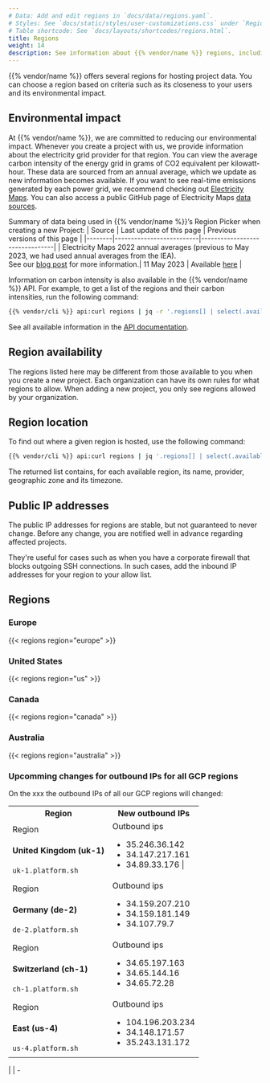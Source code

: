 ```yaml
---
# Data: Add and edit regions in `docs/data/regions.yaml`.
# Styles: See `docs/static/styles/user-customizations.css` under `Region information`
# Table shortcode: See `docs/layouts/shortcodes/regions.html`.
title: Regions
weight: 14
description: See information about {{% vendor/name %}} regions, including their environmental impact and IP addresses.
---
```


{{% vendor/name %}} offers several regions for hosting project data.
You can choose a region based on criteria such as its closeness to your users and its environmental impact.

## Environmental impact

At {{% vendor/name %}}, we are committed to reducing our environmental impact. Whenever you create a project with us, we provide information about the electricity grid provider for that region. You can view the average carbon intensity of the energy grid in grams of CO2 equivalent per kilowatt-hour.
These data are sourced from an annual average, which we update as new information becomes available. If you want to see real-time emissions generated by each power grid, we recommend checking out [Electricity Maps](https://app.electricitymap.org/map). You can also access a public GitHub page of Electricity Maps [data sources](https://github.com/electricitymap/electricitymap-contrib/blob/master/DATA_SOURCES.md).

Summary of data being used in {{% vendor/name %}}’s Region Picker when creating a new Project:
| Source | Last update of this page | Previous versions of this page |
|--------|--------------------------|--------------------------------|
| Electricity Maps 2022 annual averages (previous to May 2023, we had used annual averages from the IEA). <BR> See our [blog post](https://platform.sh/blog/platformsh-is-now-using-annual-carbon-intensities-from-electricity-maps/) for more information.| 11 May 2023 | Available [here](https://github.com/platformsh/platformsh-docs/commits/main/docs/src/development/regions.md) |

Information on carbon intensity is also available in the {{% vendor/name %}} API.
For example, to get a list of the regions and their carbon intensities, run the following command:

```bash
{{% vendor/cli %}} api:curl regions | jq -r '.regions[] | select(.available) | .label + ": " + .environmental_impact.carbon_intensity'
```

See all available information in the [API documentation](https://api.platform.sh/docs/#tag/Regions).

## Region availability

The regions listed here may be different from those available to you when you create a new project.
Each organization can have its own rules for what regions to allow.
When adding a new project, you only see regions allowed by your organization.

## Region location

To find out where a given region is hosted, use the following command:

``` bash
{{% vendor/cli %}} api:curl regions | jq '.regions[] | select(.available)  | .id + ": " + .provider.name + " - " + .zone + " - " + .timezone' | sort
```

The returned list contains, for each available region, its name, provider, geographic zone and its timezone.

## Public IP addresses

The public IP addresses for regions are stable, but not guaranteed to never change.
Before any change, you are notified well in advance regarding affected projects.

They're useful for cases such as when you have a corporate firewall that blocks outgoing SSH connections.
In such cases, add the inbound IP addresses for your region to your allow list.

## Regions

### Europe

{{< regions region="europe" >}}

### United States

{{< regions region="us" >}}

### Canada

{{< regions region="canada" >}}

### Australia

{{< regions region="australia" >}}


### Upcomming changes for outbound IPs for all GCP regions

On the xxx the outbound IPs of all our GCP regions will changed:

<table class="table-auto text-center" style="max-width: calc(100vw - 2rem);">
    <tbody>
        <!-- Header -->
        <tr class="hidden md:table-row [&_th]:px-6 [&_th]:py-5 md:sticky md:top-24 md:z-20">
            <th>Region</th>
            <th>New outbound IPs</th>
        </tr>
        <tr class="flex wrap flex-col mb-6 border-t border-slate md:table-row [&>td]:align-middle [&_ul]:!my-2">
            <!-- Region overview -->
            <td class="relative block md:table-cell py-4 px-2 bg-stone">
                <span class="md:hidden z-10 absolute rounded tx-sm top-0 left-0 p-2 bg-skye-light">Region</span>
                <h4 class="font-black !text-2xl !mt-4">United Kingdom (uk-1)</h4>
                <code class="!bg-snow">uk-1.platform.sh</code>
            </td>
            <!-- Outbound ips -->
            <td class="relative block md:table-cell p-6 pt-10 z-10 bg-snow">
                <span class="md:hidden z-10 absolute rounded tx-sm top-0 left-0 p-2 bg-skye-light">Outbound ips</span>
                <ul>
                    <li>35.246.36.142</li>
                    <li>34.147.217.161</li>
                    <li>34.89.33.176 |</li>
                </ul>
            </td>
        </tr>
        <tr class="flex wrap flex-col mb-6 border-t border-slate md:table-row [&>td]:align-middle [&_ul]:!my-2">
            <!-- Region overview -->
            <td class="relative block md:table-cell py-4 px-2 bg-stone">
                <span class="md:hidden z-10 absolute rounded tx-sm top-0 left-0 p-2 bg-skye-light">Region</span>
                <h4 class="font-black !text-2xl !mt-4">Germany (de-2)</h4>
                <code class="!bg-snow">de-2.platform.sh</code>
            </td>
            <!-- Outbound ips -->
            <td class="relative block md:table-cell p-6 pt-10 z-10 bg-snow">
                <span class="md:hidden z-10 absolute rounded tx-sm top-0 left-0 p-2 bg-skye-light">Outbound ips</span>
                <ul>
                    <li>34.159.207.210</li>
                    <li>34.159.181.149</li>
                    <li>34.107.79.7</li>
                </ul>
            </td>
        </tr>
        <tr class="flex wrap flex-col mb-6 border-t border-slate md:table-row [&>td]:align-middle [&_ul]:!my-2">
            <!-- Region overview -->
            <td class="relative block md:table-cell py-4 px-2 bg-stone">
                <span class="md:hidden z-10 absolute rounded tx-sm top-0 left-0 p-2 bg-skye-light">Region</span>
                <h4 class="font-black !text-2xl !mt-4">Switzerland (ch-1)</h4>
                <code class="!bg-snow">ch-1.platform.sh</code>
            </td>
            <!-- Outbound ips -->
            <td class="relative block md:table-cell p-6 pt-10 z-10 bg-snow">
                <span class="md:hidden z-10 absolute rounded tx-sm top-0 left-0 p-2 bg-skye-light">Outbound ips</span>
                <ul>
                    <li>34.65.197.163</li>
                    <li>34.65.144.16</li>
                    <li>34.65.72.28</li>
                </ul>
            </td>
        </tr>
        <tr class="flex wrap flex-col mb-6 border-t border-slate md:table-row [&>td]:align-middle [&_ul]:!my-2">
            <!-- Region overview -->
            <td class="relative block md:table-cell py-4 px-2 bg-stone">
                <span class="md:hidden z-10 absolute rounded tx-sm top-0 left-0 p-2 bg-skye-light">Region</span>
                <h4 class="font-black !text-2xl !mt-4">East (us-4)</h4>
                <code class="!bg-snow">us-4.platform.sh</code>
            </td>
            <!-- Outbound ips -->
            <td class="relative block md:table-cell p-6 pt-10 z-10 bg-snow">
                <span class="md:hidden z-10 absolute rounded tx-sm top-0 left-0 p-2 bg-skye-light">Outbound ips</span>
                <ul>
                    <li>104.196.203.234</li>
                    <li>34.148.171.57</li>
                    <li>35.243.131.172</li>
                </ul>
            </td>
        </tr>
    </tbody>
</table>
|  |
-